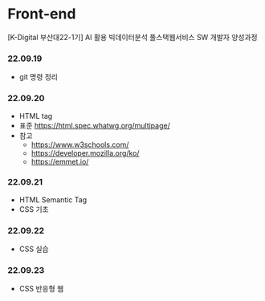 # Front-end
[K-Digital 부산대22-1기] AI 활용 빅데이터분석 풀스택웹서비스 SW 개발자 양성과정

### 22.09.19
+ git 명령 정리

### 22.09.20
+ HTML tag
+ 표준 https://html.spec.whatwg.org/multipage/
+ 참고 
  + https://www.w3schools.com/
  + https://developer.mozilla.org/ko/
  + https://emmet.io/

### 22.09.21
+ HTML Semantic Tag
+ CSS 기초

### 22.09.22
+ CSS 실습

### 22.09.23
+ CSS 반응형 웹
       



<!-- 미리보기 ctrl + shift + v -->
